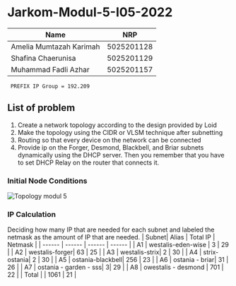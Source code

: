 # Jarkom-Modul-5-I05-2022
| Name | NRP |
| ------ | ------ |
| Amelia Mumtazah Karimah | 5025201128 |
| Shafina Chaerunisa | 5025201129 |
| Muhammad Fadli Azhar | 5025201157 |

``` PREFIX IP Group = 192.209```

## List of problem
1. Create a network topology according to the design provided by Loid
2. Make the topology using the CIDR or VLSM technique after subnetting
3. Routing so that every device on the network can be connected
4. Provide ip on the Forger, Desmond, Blackbell, and Briar subnets dynamically using the DHCP server. Then you remember that you have to set DHCP Relay on the router that connects it.

### Initial Node Conditions
![Topology modul 5](https://user-images.githubusercontent.com/112918215/206858332-4a0fc080-05a5-42d4-9691-f85cdfd8e6af.jpeg)

### IP Calculation
Deciding how many IP that are needed for each subnet and labeled the netmask as the amount of IP that are needed.
| Subnet| Alias | Total IP | Netmask | 
| ------ | ------ | ------ | ------ |
| A1 | westalis-eden-wise | 3 | 29 |
| A2 | westalis-forger| 63 | 25 |
| A3 | westalis-strix| 2 | 30 |
| A4 | strix-ostania| 2 | 30 |
| A5 | ostania-blackbell| 256 | 23 |
| A6 | ostania - briar| 31 | 26 |
| A7 | ostania - garden - sss| 3| 29 |
| A8 | owestalis - desmond | 701 | 22 |
| Total | | 1061 | 21 |
